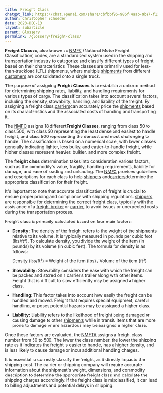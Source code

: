 ```yaml
---
title: Freight Class
chatgpt_link: https://chat.openai.com/share/cbfbbf96-986f-4aab-9ba7-f11b5f9e3de8
author: Christopher Schoeder
date: 2023-DEC-13
layout: subarticle
parent: Glossery
permalink: /glossery/freight-class/
---
```


**Freight Classes**, also known as <a href="https://nmfta.org/nmfc/" rel="nofollow" target="_blank">NMFC</a> (National Motor Freight Classification) codes, are a standardized system used in the shipping and transportation industry to categorize and classify different types of freight based on their characteristics. These classes are primarily used for less-than-truckload (LTL) shipments, where multiple <a href="/glossery/shipments">shipments</a> from different <a href="/parties/customers">customers</a> are consolidated onto a single truck.

The purpose of assigning **Freight Classes** is to establish a uniform method for determining shipping rates, liability, and handling requirements for various types of cargo. The classification takes into account several factors, including the density, stowability, handling, and liability of the freight. By assigning a freight class,<a href="/carriers/">carriers</a>can accurately price the <a href="/glossery/shipments">shipments</a> based on its characteristics and the associated costs of handling and transporting it.

The <a href="https://nmfta.org/nmfc/" rel="nofollow" target="_blank">NMFC</a> assigns 18 different**Freight Classes**, ranging from class 50 to class 500, with class 50 representing the least dense and easiest to handle freight, and class 500 representing the densest and most challenging to handle. The classification is based on a numerical scale, with lower classes generally indicating lighter, less bulky, and easier-to-handle freight, while higher classes represent heavier, bulkier, and more complex freight.

The **freight class** determination takes into consideration various factors, such as the commodity's value, fragility, handling requirements, liability for damage, and ease of loading and unloading. The <a href="https://nmfta.org/nmfc/" rel="nofollow" target="_blank">NMFC</a> provides guidelines and descriptions for each class to help <a href="/parties/shipper">shippers</a> and<a href="/carriers/">carriers</a>determine the appropriate classification for their freight.

It's important to note that accurate classification of freight is crucial to ensure proper pricing and compliance with shipping regulations. <a href="/parties/shipper">shippers</a> are responsible for determining the correct freight class, typically with the assistance of a <a href="/parties/freight-broker">freight broker</a> or <a href="/carriers/">carrier,</a> to avoid issues or unexpected costs during the transportation process.

Freight class is primarily calculated based on four main factors:

- **Density:** The density of the freight refers to the weight of the <a href="/glossery/shipments">shipments</a> relative to its volume. It is typically measured in pounds per cubic foot (lbs/ft³). To calculate density, you divide the weight of the item (in pounds) by its volume (in cubic feet). The formula for density is as follows:

   Density (lbs/ft³) = Weight of the item (lbs) / Volume of the item (ft³)

- **Stowability:** Stowability considers the ease with which the freight can be packed and stored on a carrier's trailer along with other items. Freight that is difficult to stow efficiently may be assigned a higher class.

- **Handling:** This factor takes into account how easily the freight can be handled and moved. Freight that requires special equipment, careful handling, or poses potential hazards may be assigned a higher class.

- **Liability:** Liability refers to the likelihood of freight being damaged or causing damage to other <a href="/glossery/shipments">shipments</a> while in transit. Items that are more prone to damage or are hazardous may be assigned a higher class.

Once these factors are evaluated, the <a href="https://nmfta.org/" rel="nofollow" target="_blank">NMFTA</a> assigns a freight class number from 50 to 500. The lower the class number, the lower the shipping rate as it indicates the freight is easier to handle, has a higher density, and is less likely to cause damage or incur additional handling charges.

It is essential to correctly classify the freight, as it directly impacts the shipping cost. The carrier or shipping company will require accurate information about the shipment's weight, dimensions, and commodity description to determine the appropriate freight class and calculate the shipping charges accordingly. If the freight class is misclassified, it can lead to billing adjustments and potential delays in shipping.
